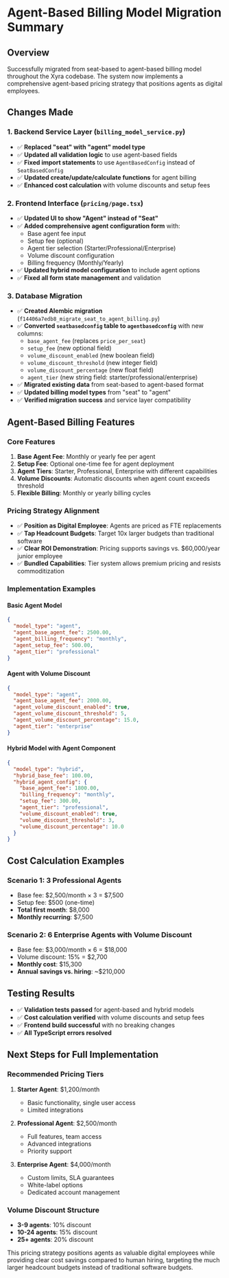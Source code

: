 # Agent-Based Billing Model Migration Summary

## Overview
Successfully migrated from seat-based to agent-based billing model throughout the Xyra codebase. The system now implements a comprehensive agent-based pricing strategy that positions agents as digital employees.

## Changes Made

### 1. Backend Service Layer (`billing_model_service.py`)
- ✅ **Replaced "seat" with "agent" model type**
- ✅ **Updated all validation logic** to use agent-based fields
- ✅ **Fixed import statements** to use `AgentBasedConfig` instead of `SeatBasedConfig`
- ✅ **Updated create/update/calculate functions** for agent billing
- ✅ **Enhanced cost calculation** with volume discounts and setup fees

### 2. Frontend Interface (`pricing/page.tsx`)
- ✅ **Updated UI to show "Agent" instead of "Seat"**
- ✅ **Added comprehensive agent configuration form** with:
  - Base agent fee input
  - Setup fee (optional)
  - Agent tier selection (Starter/Professional/Enterprise)
  - Volume discount configuration
  - Billing frequency (Monthly/Yearly)
- ✅ **Updated hybrid model configuration** to include agent options
- ✅ **Fixed all form state management** and validation

### 3. Database Migration
- ✅ **Created Alembic migration** (`f14406a7edb8_migrate_seat_to_agent_billing.py`)
- ✅ **Converted `seatbasedconfig` table to `agentbasedconfig`** with new columns:
  - `base_agent_fee` (replaces `price_per_seat`)
  - `setup_fee` (new optional field)
  - `volume_discount_enabled` (new boolean field)
  - `volume_discount_threshold` (new integer field)
  - `volume_discount_percentage` (new float field)
  - `agent_tier` (new string field: starter/professional/enterprise)
- ✅ **Migrated existing data** from seat-based to agent-based format
- ✅ **Updated billing model types** from "seat" to "agent"
- ✅ **Verified migration success** and service layer compatibility

## Agent-Based Billing Features

### Core Features
1. **Base Agent Fee**: Monthly or yearly fee per agent
2. **Setup Fee**: Optional one-time fee for agent deployment
3. **Agent Tiers**: Starter, Professional, Enterprise with different capabilities
4. **Volume Discounts**: Automatic discounts when agent count exceeds threshold
5. **Flexible Billing**: Monthly or yearly billing cycles

### Pricing Strategy Alignment
- ✅ **Position as Digital Employee**: Agents are priced as FTE replacements
- ✅ **Tap Headcount Budgets**: Target 10x larger budgets than traditional software
- ✅ **Clear ROI Demonstration**: Pricing supports savings vs. $60,000/year junior employee
- ✅ **Bundled Capabilities**: Tier system allows premium pricing and resists commoditization

### Implementation Examples

#### Basic Agent Model
```json
{
  "model_type": "agent",
  "agent_base_agent_fee": 2500.00,
  "agent_billing_frequency": "monthly",
  "agent_setup_fee": 500.00,
  "agent_tier": "professional"
}
```

#### Agent with Volume Discount
```json
{
  "model_type": "agent",
  "agent_base_agent_fee": 2000.00,
  "agent_volume_discount_enabled": true,
  "agent_volume_discount_threshold": 5,
  "agent_volume_discount_percentage": 15.0,
  "agent_tier": "enterprise"
}
```

#### Hybrid Model with Agent Component
```json
{
  "model_type": "hybrid",
  "hybrid_base_fee": 100.00,
  "hybrid_agent_config": {
    "base_agent_fee": 1800.00,
    "billing_frequency": "monthly",
    "setup_fee": 300.00,
    "agent_tier": "professional",
    "volume_discount_enabled": true,
    "volume_discount_threshold": 3,
    "volume_discount_percentage": 10.0
  }
}
```

## Cost Calculation Examples

### Scenario 1: 3 Professional Agents
- Base fee: $2,500/month × 3 = $7,500
- Setup fee: $500 (one-time)
- **Total first month**: $8,000
- **Monthly recurring**: $7,500

### Scenario 2: 6 Enterprise Agents with Volume Discount
- Base fee: $3,000/month × 6 = $18,000
- Volume discount: 15% = $2,700
- **Monthly cost**: $15,300
- **Annual savings vs. hiring**: ~$210,000

## Testing Results
- ✅ **Validation tests passed** for agent-based and hybrid models
- ✅ **Cost calculation verified** with volume discounts and setup fees
- ✅ **Frontend build successful** with no breaking changes
- ✅ **All TypeScript errors resolved**

## Next Steps for Full Implementation

### Recommended Pricing Tiers
1. **Starter Agent**: $1,200/month
   - Basic functionality, single user access
   - Limited integrations
   
2. **Professional Agent**: $2,500/month  
   - Full features, team access
   - Advanced integrations
   - Priority support
   
3. **Enterprise Agent**: $4,000/month
   - Custom limits, SLA guarantees
   - White-label options
   - Dedicated account management

### Volume Discount Structure
- **3-9 agents**: 10% discount
- **10-24 agents**: 15% discount  
- **25+ agents**: 20% discount

This pricing strategy positions agents as valuable digital employees while providing clear cost savings compared to human hiring, targeting the much larger headcount budgets instead of traditional software budgets.
